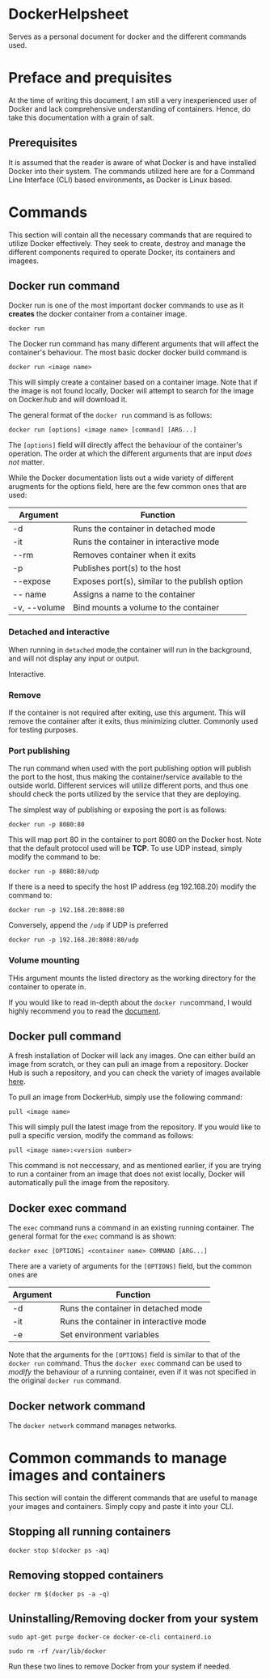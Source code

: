 # DockerHelpsheet
Serves as a personal document for docker and the different commands used. 

# Preface and prequisites
At the time of writing this document, I am still a very inexperienced user of Docker and lack comprehensive understanding of containers. Hence, do take this documentation with a grain of salt. 

## Prerequisites
It is assumed that the reader is aware of what Docker is and have installed Docker into their system. The commands utilized here are for a Command Line Interface (CLI) based environments, as Docker is Linux based. 

# Commands
This section will contain all the necessary commands that are required to utilize Docker effectively. They seek to create, destroy and manage the different components required to operate Docker, its containers and imagees. 

## Docker run command
Docker run is one of the most important docker commands to use as it **creates** the docker container from a container image.

`docker run` 

The Docker run command has many different arguments that will affect the container's behaviour. The most basic docker docker build command is 

`docker run <image name>`

This will simply create a container based on a container image. Note that if the image is not found locally, Docker will attempt to search for the image on Docker.hub and will download it. 

The general format of the `docker run` command is as follows:

`docker run [options] <image name> [command] [ARG...]`

The `[options]` field will directly affect the behaviour of the container's operation. The order at which the different arguments that are input *does not* matter. 

While the Docker documentation lists out a wide variety of different arugments for the options field, here are the few common ones that are used:

| Argument | Function |
|---------|--------------|
| -d      | Runs the container in detached mode |
| -it     | Runs the container in interactive mode |
| --rm    | Removes container when it exits |
| -p      | Publishes port(s) to the host |
| --expose | Exposes port(s), similar to the publish option |
| -- name | Assigns a name to the container |
| -v, --volume | Bind mounts a volume to the container |

### Detached and interactive
When running in `detached` mode,the container will run in the background, and will not display any input or output. 

Interactive. 

### Remove
If the container is not required after exiting, use this argument. This will remove the container after it exits, thus minimizing clutter. Commonly used for testing purposes. 

### Port publishing
The run command when used with the port publishing option will publish the port to the host, thus making the container/service available to the outside world. Different services will utilize different ports, and thus one should check the ports utilized by the service that they are deploying. 

The simplest way of publishing or exposing the port is as follows:

`docker run -p 8080:80` 

This will map port 80 in the container to port 8080 on the Docker host. Note that the default protocol used will be **TCP**. To use UDP instead, simply modify the command to be:

`docker run -p 8080:80/udp`

If there is a need to specify the host IP address (eg 192.168.20) modify the command to:

`docker run -p 192.168.20:8080:80`

Conversely, append the `/udp` if UDP is preferred

`docker run -p 192.168.20:8080:80/udp`

### Volume mounting 
THis argument mounts the listed directory as the working directory for the container to operate in. 

If you would like to read in-depth about the `docker run`command, I would highly recommend you to read the [document](https://docs.docker.com/engine/reference/commandline/run/).

## Docker pull command
A fresh installation of Docker will lack any images. One can either build an image from scratch, or they can pull an image from a repository. Docker Hub is such a repository, and you can check the variety of images available [here](https://hub.docker.com/).

To pull an image from DockerHub, simply use the following command:

`pull <image name>`

This will simply pull the latest image from the repository. If you would like to pull a specific version, modify the command as follows:

`pull <image name>:<version number>`

This command is not neccessary, and as mentioned earlier, if you are trying to run a container from an image that does not exist locally, Docker will automatically pull the image from the repository. 

## Docker exec command
The `exec` command runs a command in an existing running container. The general format for the `exec` command is as shown:

`docker exec [OPTIONS] <container name> COMMAND [ARG...]`

There are a variety of arguments for the `[OPTIONS]` field, but the common ones are 

| Argument | Function |
| --- | --- |
|-d | Runs the container in detached mode |
| -it | Runs the container in interactive mode |
| -e | Set environment variables |

Note that the arguments for the `[OPTIONS]` field is similar to that of the `docker run` command. Thus the `docker exec` command can be used to *modify* the behaviour of a running container, even if it was not specified in the original `docker run` command. 

## Docker network command
The `docker network` command manages networks. 

# Common commands to manage images and containers
This section will contain the different commands that are useful to manage your images and containers. Simply copy and paste it into your CLI. 

## Stopping all running containers
`docker stop $(docker ps -aq)`

## Removing stopped containers
`docker rm $(docker ps -a -q)`

## Uninstalling/Removing docker from your system

`sudo apt-get purge docker-ce docker-ce-cli containerd.io`

`sudo rm -rf /var/lib/docker`

Run these two lines to remove Docker from your system if needed. 





